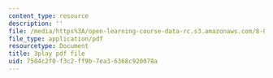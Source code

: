 ```yaml
---
content_type: resource
description: ''
file: /media/https%3A/open-learning-course-data-rc.s3.amazonaws.com/8-851-effective-field-theory-spring-2013/7584c2f0f3c2ff9b7ea36368c920078a_k0vA0aTcUZA.pdf
file_type: application/pdf
resourcetype: Document
title: 3play pdf file
uid: 7584c2f0-f3c2-ff9b-7ea3-6368c920078a
---
```

